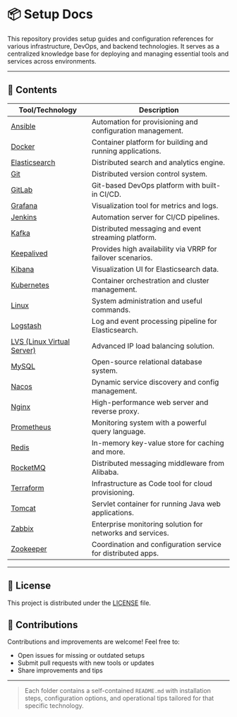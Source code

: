 # 📦 Setup Docs

This repository provides setup guides and configuration references for various infrastructure, DevOps, and backend technologies. It serves as a centralized knowledge base for deploying and managing essential tools and services across environments.

---

## 📁 Contents

| Tool/Technology | Description |
|------------------|-------------|
| [Ansible](ansible/README.md) | Automation for provisioning and configuration management. |
| [Docker](docker/README.md) | Container platform for building and running applications. |
| [Elasticsearch](elasticsearch/README.md) | Distributed search and analytics engine. |
| [Git](git/README.md) | Distributed version control system. |
| [GitLab](gitlab/README.md) | Git-based DevOps platform with built-in CI/CD. |
| [Grafana](grafana/README.md) | Visualization tool for metrics and logs. |
| [Jenkins](jenkins/README.md) | Automation server for CI/CD pipelines. |
| [Kafka](kafka/README.md) | Distributed messaging and event streaming platform. |
| [Keepalived](keepalived/README.md) | Provides high availability via VRRP for failover scenarios. |
| [Kibana](kibana/README.md) | Visualization UI for Elasticsearch data. |
| [Kubernetes](kubernetes/README.md) | Container orchestration and cluster management. |
| [Linux](linux/README.md) | System administration and useful commands. |
| [Logstash](logstash/README.md) | Log and event processing pipeline for Elasticsearch. |
| [LVS (Linux Virtual Server)](lvs/README.md) | Advanced IP load balancing solution. |
| [MySQL](mysql/README.md) | Open-source relational database system. |
| [Nacos](nacos/README.md) | Dynamic service discovery and config management. |
| [Nginx](nginx/README.md) | High-performance web server and reverse proxy. |
| [Prometheus](prometheus/README.md) | Monitoring system with a powerful query language. |
| [Redis](redis/README.md) | In-memory key-value store for caching and more. |
| [RocketMQ](rocketmq/README.md) | Distributed messaging middleware from Alibaba. |
| [Terraform](terraform/README.md) | Infrastructure as Code tool for cloud provisioning. |
| [Tomcat](tomcat/README.md) | Servlet container for running Java web applications. |
| [Zabbix](zabbix/README.md) | Enterprise monitoring solution for networks and services. |
| [Zookeeper](zookeeper/README.md) | Coordination and configuration service for distributed apps. |

---

## 📜 License

This project is distributed under the [LICENSE](LICENSE) file.

## 🤝 Contributions

Contributions and improvements are welcome! Feel free to:

- Open issues for missing or outdated setups
- Submit pull requests with new tools or updates
- Share improvements and tips

---

> Each folder contains a self-contained `README.md` with installation steps, configuration options, and operational tips tailored for that specific technology.
